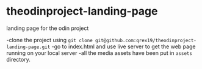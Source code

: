 # theodinproject-landing-page
landing page for the odin project

-clone the project using `git clone git@github.com:qrex19/theodinproject-landing-page.git`
-go to index.html and use live server to get the web page running on your local server
-all the media assets have been put in `assets` directory.